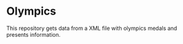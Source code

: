 # Olympics
This repository gets data from a XML file with olympics medals and presents information.
